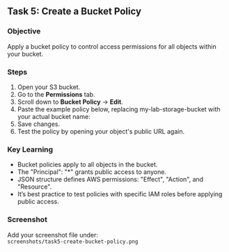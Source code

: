 ## **Task 5: Create a Bucket Policy**

### **Objective**
Apply a bucket policy to control access permissions for all objects within your bucket.

### **Steps**
1. Open your S3 bucket.
2. Go to the **Permissions** tab.
3. Scroll down to **Bucket Policy** → **Edit**.
4. Paste the example policy below, replacing my-lab-storage-bucket with your actual bucket name:
5. Save changes.
6. Test the policy by opening your object's public URL again.

### **Key Learning**
- Bucket policies apply to all objects in the bucket.
- The "Principal": "*" grants public access to anyone.
- JSON structure defines AWS permissions: "Effect", "Action", and "Resource".
- It’s best practice to test policies with specific IAM roles before applying public access.

### **Screenshot**
Add your screenshot file under:  
`screenshots/task5-create-bucket-policy.png`